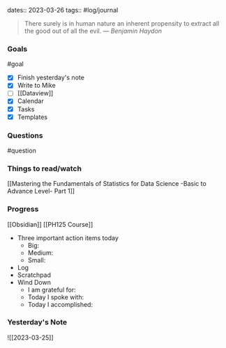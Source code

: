 dates:: 2023-03-26
tags:: #log/journal 

> There surely is in human nature an inherent propensity to extract all the good out of all the evil.
> — <cite>Benjamin Haydon</cite>

### Goals
#goal

- [x] Finish yesterday's note
- [x] Write to Mike 
- [ ] [[Dataview]]
- [x] Calendar
- [x] Tasks
- [x] Templates

### Questions
#question

### Things to read/watch

[[Mastering the Fundamentals of Statistics for Data Science -Basic to Advance Level- Part 1]]

### Progress

[[Obsidian]]
[[PH125 Course]]

- Three important action items today
	- Big:
	- Medium:
	- Small:
- Log
- Scratchpad
- Wind Down
	- I am grateful for:
	- Today I spoke with:
	- Today I accomplished:

### Yesterday's Note

![[2023-03-25]]